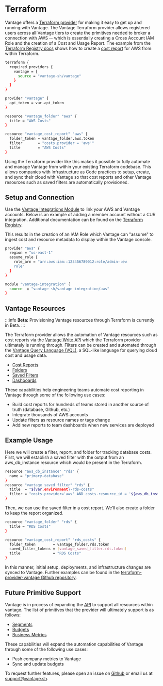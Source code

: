 # Terraform

Vantage offers a [Terraform provider](https://registry.terraform.io/providers/vantage-sh/vantage/latest) for making it easy to get up and running with Vantage. The Vantage Terraform provider allows registered users across all Vantage tiers to create the primitives needed to broker a connection with AWS -- which is essentially creating a Cross Account IAM Role and the creation of a Cost and Usage Report. The example from the [Terraform Registry docs](https://registry.terraform.io/providers/vantage-sh/vantage/latest/docs) shows how to create a [cost report](/cost_reports) for AWS from within Terraform.

```bash
terraform {
  required_providers {
    vantage = {
      source = "vantage-sh/vantage"
    }
  }
}

provider "vantage" {
  api_token = var.api_token
}

resource "vantage_folder" "aws" {
  title = "AWS Costs"
}

resource "vantage_cost_report" "aws" {
  folder_token = vantage_folder.aws.token
  filter       = "costs.provider = 'aws'"
  title        = "AWS Costs"
}
```

Using the Terraform provider like this makes it possible to fully automate and manage Vantage from within your existing Terraform codebase. This allows companies with Infrastructure as Code practices to setup, create, and sync their cloud with Vantage so that cost reports and other Vantage resources such as saved filters are automatically provisioned.

## Setup and Connection

Use the [Vantage Integrations Module](https://registry.terraform.io/modules/vantage-sh/vantage-integration/aws/latest) to link your AWS and Vantage accounts. Below is an example of adding a member account without a CUR integration. Additional documentation can be found on the [Terraform Registry](https://registry.terraform.io/modules/vantage-sh/vantage-integration/aws/latest).

This results in the creation of an IAM Role which Vantage can "assume" to ingest cost and resource metadata to display within the Vantage console.

```bash
provider "aws" {
  region = "us-east-1"
  assume_role {
    role_arn = "arn:aws:iam::123456789012:role/admin-:ew
    role"
  }
}

module "vantage-integration" {
  source  = "vantage-sh/vantage-integration/aws"
}
```

## Vantage Resources

:::info
**Beta:** Provisioning Vantage resources through Terraform is currently in Beta.
:::

The Terraform provider allows the automation of Vantage resources such as cost reports via the [Vantage Write API](https://vantage.readme.io/v2.0/reference/createcostreport) which the Terraform provider ultimately is running through. Filters can be created and automated through the [Vantage Query Language (VQL)](/vql), a SQL-like language for querying cloud cost and usage data.

- [Cost Reports](/cost_reports)
- [Folders](/cost_reports#folders)
- [Saved Filters](/cost_reports#saved-filters)
- [Dashboards](/cost_reports#dashboards)

These capabilities help engineering teams automate cost reporting in Vantage through some of the following use cases:

- Build cost reports for hundreds of teams stored in another source of truth (database, Github, etc.)
- Integrate thousands of AWS accounts
- Update filters as resource names or tags change
- Add new reports to team dashboards when new services are deployed

## Example Usage

Here we will create a filter, report, and folder for tracking database costs. First, we will establish a saved filter with the output from an aws_db_instance resource which would be present in the Terraform.

```bash
resource "aws_db_instance" "rds" {
  name = "primary-database"
}
resource "vantage_saved_filter" "rds" {
  title  = "${var.environment}-rds-costs"
  filter = "costs.provider='aws' AND costs.resource_id = '${aws_db_instance.core-rds[0].arn}' AND costs.service = 'Amazon Relational Database Service'"
}
```

Then, we can use the saved filter in a cost report. We’ll also create a folder to keep the report organized.

```bash
resource "vantage_folder" "rds" {
  title = "RDS Costs"
}

resource "vantage_cost_report" "rds_costs" {
  folder_token        = vantage_folder.rds.token
  saved_filter_tokens = [vantage_saved_filter.rds.token]
  title               = "RDS Costs"
}
```

In this manner, initial setup, deployments, and infrastructure changes are synced to Vantage. Further examples can be found in the [terraform-provider-vantage Github repository](https://github.com/vantage-sh/terraform-provider-vantage/tree/main/examples).

## Future Primitive Support

Vantage is in process of expanding the [API](https://vantage.readme.io/v2.0/reference/createcostreport) to support all resources within vantage. The list of primitives that the provider will ultimately support is as follows:

- [Segments](/segments)
- [Budgets](/budgets)
- [Business Metrics](/per_unit_costs#importing-business-metrics)

These capabilities will expand the automation capabilities of Vantage through some of the following use cases:

- Push company metrics to Vantage
- Sync and update budgets

To request further features, please open an issue on [Github](https://github.com/vantage-sh/terraform-aws-vantage-integration) or email us at support@vantage.sh.

